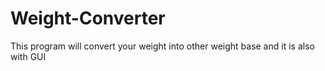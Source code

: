 # Weight-Converter
This program will convert your weight into other weight base and it is also with GUI 
